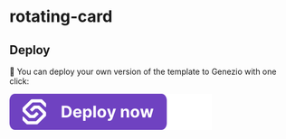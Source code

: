 # rotating-card

## Deploy

:rocket: You can deploy your own version of the template to Genezio with one click:

[![Deploy to Genezio](https://raw.githubusercontent.com/Genez-io/graphics/main/svg/deploy-button.svg)](https://app.genez.io/start/deploy?repository=https://github.com/creativetimofficial/rotating-css-card&utm_source=github&utm_medium=referral&utm_campaign=github-creativetim&utm_term=deploy-project&utm_content=button-head)